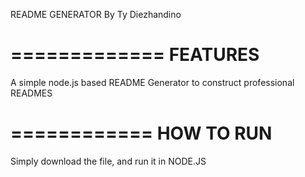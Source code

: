README GENERATOR
By Ty Diezhandino

=============
FEATURES
=============
A simple node.js based README Generator to construct professional READMES


============
HOW TO RUN
============
Simply download the file, and run it in NODE.JS 

